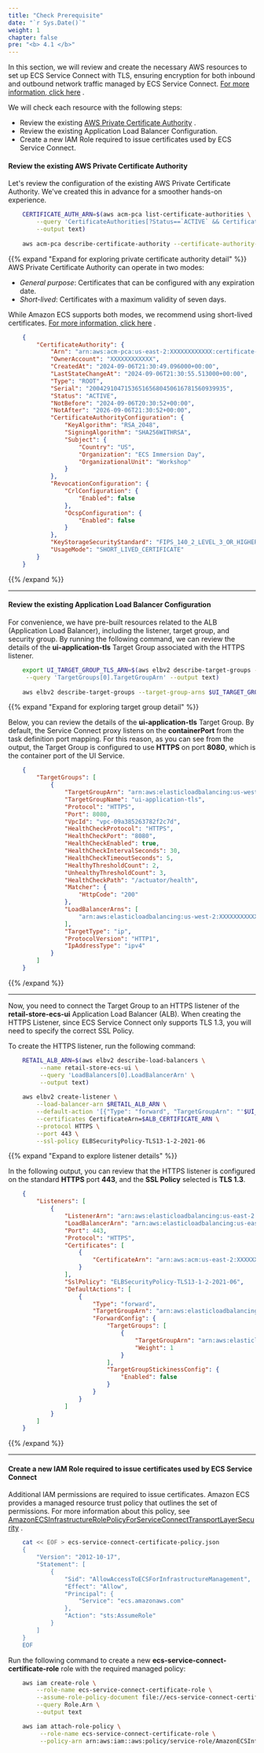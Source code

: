 ```yaml
---
title: "Check Prerequisite"
date: "`r Sys.Date()`"
weight: 1
chapter: false
pre: "<b> 4.1 </b>"
---
```


In this section, we will review and create the necessary AWS resources to set up ECS Service Connect with TLS, ensuring encryption for both inbound and outbound network traffic managed by ECS Service Connect. [For more information, click here](https://docs.aws.amazon.com/AmazonECS/latest/developerguide/service-connect-tls.html) .

We will check each resource with the following steps:

*   Review the existing [AWS Private Certificate Authority](https://docs.aws.amazon.com/privateca/latest/userguide/PcaWelcome.html) .
*   Review the existing Application Load Balancer Configuration.
*   Create a new IAM Role required to issue certificates used by ECS Service Connect.

#### Review the existing AWS Private Certificate Authority

Let's review the configuration of the existing AWS Private Certificate Authority. We've created this in advance for a smoother hands-on experience.

```bash
    CERTIFICATE_AUTH_ARN=$(aws acm-pca list-certificate-authorities \
        --query 'CertificateAuthorities[?Status==`ACTIVE` && CertificateAuthorityConfiguration.Subject.Organization==`ECS Immersion Day`].Arn' \
        --output text)
    
    aws acm-pca describe-certificate-authority --certificate-authority-arn=$CERTIFICATE_AUTH_ARN
```

{{% expand "Expand for exploring private certificate authority detail" %}}
AWS Private Certificate Authority can operate in two modes:

*   _General purpose_: Certificates that can be configured with any expiration date.
*   _Short-lived_: Certificates with a maximum validity of seven days.

While Amazon ECS supports both modes, we recommend using short-lived certificates. [For more information, click here](https://docs.aws.amazon.com/AmazonECS/latest/developerguide/service-connect-tls.html#service-connect-tls-certificates) .

```json
    {
        "CertificateAuthority": {
            "Arn": "arn:aws:acm-pca:us-east-2:XXXXXXXXXXXX:certificate-authority/5230e14a-ac88-4dcd-be0e-7b35ff57d12a",
            "OwnerAccount": "XXXXXXXXXXXX",
            "CreatedAt": "2024-09-06T21:30:49.096000+00:00",
            "LastStateChangeAt": "2024-09-06T21:30:55.513000+00:00",
            "Type": "ROOT",
            "Serial": "200429104715365165680450616781560939935",
            "Status": "ACTIVE",
            "NotBefore": "2024-09-06T20:30:52+00:00",
            "NotAfter": "2026-09-06T21:30:52+00:00",
            "CertificateAuthorityConfiguration": {
                "KeyAlgorithm": "RSA_2048",
                "SigningAlgorithm": "SHA256WITHRSA",
                "Subject": {
                    "Country": "US",
                    "Organization": "ECS Immersion Day",
                    "OrganizationalUnit": "Workshop"
                }
            },
            "RevocationConfiguration": {
                "CrlConfiguration": {
                    "Enabled": false
                },
                "OcspConfiguration": {
                    "Enabled": false
                }
            },
            "KeyStorageSecurityStandard": "FIPS_140_2_LEVEL_3_OR_HIGHER",
            "UsageMode": "SHORT_LIVED_CERTIFICATE"
        }
    }
```

{{% /expand %}}

---

#### Review the existing Application Load Balancer Configuration

For convenience, we have pre-built resources related to the ALB (Application Load Balancer), including the listener, target group, and security group. By running the following command, we can review the details of the **ui-application-tls** Target Group associated with the HTTPS listener.

```bash
    export UI_TARGET_GROUP_TLS_ARN=$(aws elbv2 describe-target-groups --names ui-application-tls \
     --query 'TargetGroups[0].TargetGroupArn' --output text)
    
    aws elbv2 describe-target-groups --target-group-arns $UI_TARGET_GROUP_TLS_ARN
```


{{% expand "Expand for exploring target group detail" %}}

Below, you can review the details of the **ui-application-tls** Target Group. By default, the Service Connect proxy listens on the **containerPort** from the task definition port mapping. For this reason, as you can see from the output, the Target Group is configured to use **HTTPS** on port **8080**, which is the container port of the UI Service.

```json
    {
        "TargetGroups": [
            {
                "TargetGroupArn": "arn:aws:elasticloadbalancing:us-west-2:XXXXXXXXXXXX:targetgroup/ui-application-tls/b55c22b6ee1466f3",
                "TargetGroupName": "ui-application-tls",
                "Protocol": "HTTPS",
                "Port": 8080,
                "VpcId": "vpc-09a385263782f2c7d",
                "HealthCheckProtocol": "HTTPS",
                "HealthCheckPort": "8080",
                "HealthCheckEnabled": true,
                "HealthCheckIntervalSeconds": 30,
                "HealthCheckTimeoutSeconds": 5,
                "HealthyThresholdCount": 2,
                "UnhealthyThresholdCount": 3,
                "HealthCheckPath": "/actuator/health",
                "Matcher": {
                    "HttpCode": "200"
                },
                "LoadBalancerArns": [
                    "arn:aws:elasticloadbalancing:us-west-2:XXXXXXXXXXXX:loadbalancer/app/retail-store-ecs-ui/bccc3270b65387b4"
                ],
                "TargetType": "ip",
                "ProtocolVersion": "HTTP1",
                "IpAddressType": "ipv4"
            }
        ]
    }
```
{{% /expand %}}

---

Now, you need to connect the Target Group to an HTTPS listener of the **retail-store-ecs-ui** Application Load Balancer (ALB). When creating the HTTPS Listener, since ECS Service Connect only supports TLS 1.3, you will need to specify the correct SSL Policy.

To create the HTTPS listener, run the following command:

```bash
    RETAIL_ALB_ARN=$(aws elbv2 describe-load-balancers \
         --name retail-store-ecs-ui \
         --query 'LoadBalancers[0].LoadBalancerArn' \
         --output text)
    
    aws elbv2 create-listener \
        --load-balancer-arn $RETAIL_ALB_ARN \
        --default-action '[{"Type": "forward", "TargetGroupArn": "'$UI_TARGET_GROUP_TLS_ARN'"}]' \
        --certificates CertificateArn=$ALB_CERTIFICATE_ARN \
        --protocol HTTPS \
        --port 443 \
        --ssl-policy ELBSecurityPolicy-TLS13-1-2-2021-06
```
    

{{% expand "Expand to explore listener details" %}}

In the following output, you can review that the HTTPS listener is configured on the standard **HTTPS** port **443**, and the **SSL Policy** selected is **TLS 1.3**.

```json
    {
        "Listeners": [
            {
                "ListenerArn": "arn:aws:elasticloadbalancing:us-east-2:XXXXXXXXXXXX:listener/app/retail-store-ecs-ui/eb06fe1626ab7552/5980f05aff20af5e",
                "LoadBalancerArn": "arn:aws:elasticloadbalancing:us-east-2:XXXXXXXXXXXX:loadbalancer/app/retail-store-ecs-ui/eb06fe1626ab7552",
                "Port": 443,
                "Protocol": "HTTPS",
                "Certificates": [
                    {
                        "CertificateArn": "arn:aws:acm:us-east-2:XXXXXXXXXXXX:certificate/afffd137-ad34-4bae-8b99-562990c1f18c"
                    }
                ],
                "SslPolicy": "ELBSecurityPolicy-TLS13-1-2-2021-06",
                "DefaultActions": [
                    {
                        "Type": "forward",
                        "TargetGroupArn": "arn:aws:elasticloadbalancing:us-east-2:XXXXXXXXXXXX:targetgroup/ui-application-tls/201e43a310c03184",
                        "ForwardConfig": {
                            "TargetGroups": [
                                {
                                    "TargetGroupArn": "arn:aws:elasticloadbalancing:us-east-2:XXXXXXXXXXXX:targetgroup/ui-application-tls/201e43a310c03184",
                                    "Weight": 1
                                }
                            ],
                            "TargetGroupStickinessConfig": {
                                "Enabled": false
                            }
                        }
                    }
                ]
            }
        ]
    }
```

{{% /expand %}}

---

#### Create a new IAM Role required to issue certificates used by ECS Service Connect

Additional IAM permissions are required to issue certificates. Amazon ECS provides a managed resource trust policy that outlines the set of permissions. For more information about this policy, see [AmazonECSInfrastructureRolePolicyForServiceConnectTransportLayerSecurity](https://docs.aws.amazon.com/AmazonECS/latest/developerguide/security-iam-awsmanpol.html#security-iam-awsmanpol-AmazonECSInfrastructureRolePolicyForServiceConnectTransportLayerSecurity) .

```bash
    cat << EOF > ecs-service-connect-certificate-policy.json
    {
        "Version": "2012-10-17",
        "Statement": [
            {
                "Sid": "AllowAccessToECSForInfrastructureManagement",
                "Effect": "Allow",
                "Principal": {
                    "Service": "ecs.amazonaws.com"
                },
                "Action": "sts:AssumeRole"
            }
        ]
    }
    EOF
```

Run the following command to create a new **ecs-service-connect-certificate-role** role with the required managed policy:

```bash
    aws iam create-role \
        --role-name ecs-service-connect-certificate-role \
        --assume-role-policy-document file://ecs-service-connect-certificate-policy.json \
        --query Role.Arn \
        --output text
```
    
```bash
    aws iam attach-role-policy \
         --role-name ecs-service-connect-certificate-role \
         --policy-arn arn:aws:iam::aws:policy/service-role/AmazonECSInfrastructureRolePolicyForServiceConnectTransportLayerSecurity
```
